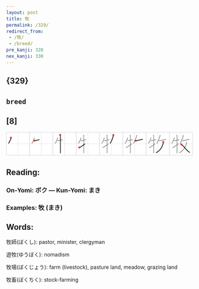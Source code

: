 ```yaml
---
layout: post
title: 牧
permalink: /329/
redirect_from:
 - /牧/
 - /breed/
pre_kanji: 328
nex_kanji: 330
---
```


## {329}

## `breed`

## [8]

<div class="stroke"><img src="../images/E789A7.png" /></div>

## Reading:

### On-Yomi: ボク &mdash; Kun-Yomi: まき

### Examples: 牧 (まき)

## Words:

牧師(ぼくし): pastor, minister, clergyman

遊牧(ゆうぼく): nomadism

牧場(ぼくじょう): farm (livestock), pasture land, meadow, grazing land

牧畜(ぼくちく): stock-farming
